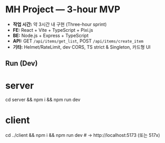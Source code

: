 # MH Project — 3-hour MVP

- **작업 시간:** 약 3시간 내 구현 (Three-hour sprint)
- **FE:** React + Vite + TypeScript + Pixi.js
- **BE:** Node.js + Express + TypeScript
- **API:** GET `/api/items/get_list`, POST `/api/items/create_item`
- **기타:** Helmet/RateLimit, dev CORS, TS strict & Singleton, 카드형 UI

## Run (Dev)
# server
cd server && npm i && npm run dev
# client
cd ../client && npm i && npm run dev   # → http://localhost:5173 (또는 517x)
